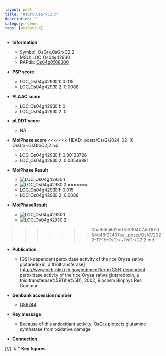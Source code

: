 ```yaml
---
layout: post
title: "OsGrx,OsGrxC2;2"
description: ""
category: genes
tags: [oxidative]
---
```


* **Information**  
    + Symbol: OsGrx,OsGrxC2;2  
    + MSU: [LOC_Os04g42930](http://rice.plantbiology.msu.edu/cgi-bin/ORF_infopage.cgi?orf=LOC_Os04g42930)  
    + RAPdb: [Os04g0508300](http://rapdb.dna.affrc.go.jp/viewer/gbrowse_details/irgsp1?name=Os04g0508300)  

* **PSP score**  
    + LOC_Os04g42930.1: 0.015 
    + LOC_Os04g42930.2: 0.0088 

* **PLAAC score**  
    + LOC_Os04g42930.1: 0 
    + LOC_Os04g42930.2: 0 

* **pLDDT score**
    + NA


* **MolPhase score**
<<<<<<< HEAD:_posts/Os/G/2024-02-16-OsGrx~OsGrxC2;2.md
    + LOC_Os04g42930.1: 0.00133726
    + LOC_Os04g42930.2: 0.00546881

* **MolPhase Result**
    + ![LOC_Os04g42930.1](https://304243504.github.io/Pictures/LOC_Os04g/LOC_Os04g42930.1.png)
    + ![LOC_Os04g42930.2](https://304243504.github.io/Pictures/LOC_Os04g/LOC_Os04g42930.2.png)
=======
    + LOC_Os04g42930.1: 0.015
    + LOC_Os04g42930.2: 0.0088

* **MolPhaseResult**
    + ![LOC_Os04g42930.1](https://ricepsp.github.io/pictures/LOC_Os04g/LOC_Os04g42930.1.png)
    + ![LOC_Os04g42930.2](https://ricepsp.github.io/pictures/LOC_Os04g/LOC_Os04g42930.2.png)
>>>>>>> 0ba9e656d2567e330407a5f1b1d54d48f23437ee:_posts/Os/G/2022-11-15-OsGrx~OsGrxC2;2.md

* **Publication**  
    + [GSH-dependent peroxidase activity of the rice Oryza sativa glutaredoxin, a thioltransferase](http://www.ncbi.nlm.nih.gov/pubmed?term=GSH-dependent peroxidase activity of the rice Oryza sativa glutaredoxin, a thioltransferase%5BTitle%5D), 2002, Biochem Biophys Res Commun.

* **Genbank accession number**  
    + [D86744](http://www.ncbi.nlm.nih.gov/nuccore/D86744)

* **Key message**  
    + Because of this antioxidant activity, OsGrx protects glutamine synthetase from oxidative damage

* **Connection**  

[//]: # * **Key figures**  


